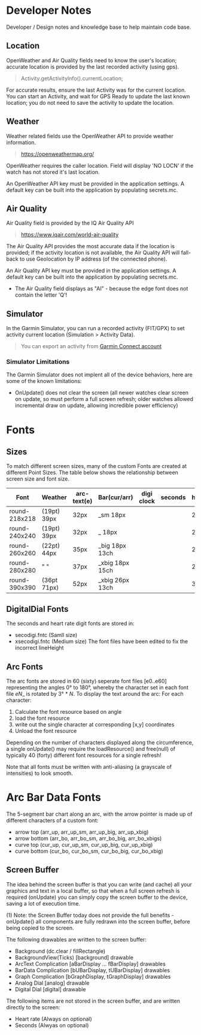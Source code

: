 # Developer Notes

Developer / Design notes and knowledge base to help maintain code base.

## Location

OpenWeather and Air Quality fields need to know the user's location; accurate
location is provided by the last recorded activity (using gps).
> Activity.getActivityInfo().currentLocation;

For accurate results, ensure the last Activity was for the current location.
You can start an Activity, and wait for GPS Ready to update the last known
location; you do not need to save the activity to update the location.

## Weather

Weather related fields use the OpenWeather API to provide weather information.
> https://openweathermap.org/

OpenWeather requires the caller location. Field will display 'NO LOCN' if the
watch has not stored it's last location.

An OpenWeather API key must be provided in the application settings. A default key
can be built into the application by populating secrets.mc.

## Air Quality

Air Quality field is provided by the IQ Air Quality API
> https://www.iqair.com/world-air-quality

The Air Quality API provides the most accurate data if the location is provided;
if the activity location is not available, the Air Quality API will fall-back
to use Geolocation by IP address (of the connected phone).

An Air Quality API key must be provided in the application settings. A default key
can be built into the application by populating secrets.mc.

- The Air Quality field displays as "AI" - because the edge font does not
  contain the letter 'Q'!


## Simulator
In the Garmin Simulator, you can run a recorded activity (FIT/GPX) to set
activity current location (Simulation > Activity Data).
> You can export an activity from [Garmin Connect account](https://connect.garmin.com/modern/activities)

### Simulator Limitations
The Garmin Simulator does not implent all of the device behaviors, here are some of the known limitations:
- OnUpdate() does not clear the screen
  (all newer watches clear screen on update, so must perform a full screen refresh;
  older watches allowed incremental draw on update, allowing incredible power efficiency)

# Fonts

## Sizes
To match different screen sizes, many of the custom Fonts are created at different Point Sizes.
The table below shows the relationship between screen size and font size.

|  Font         | Weather     | arc-text(e) | Bar(cur/arr)   | digi clock | seconds | hour/minu_hand |
|---------------|-------------|-------------|----------------|------------|---------|----------------|
| round-218x218 | (19pt) 39px |     32px    |  _sm  18px     |            |         |  24px 33 chars |
| round-240x240 | (19pt) 39px |     32px    |  _    18px     |            |         |  28px 33 chars |
| round-260x260 | (22pt) 44px |     35px    |  _big 18px 13ch|            |         |  28px 38 chars |
| round-280x280 |    "     "  |     37px    | _xbig 18px 15ch|            |         |  28px 41 chars |
| round-390x390 | (36pt 71px) |     52px    | _xbig 26px 13ch|            |         |  32px 49 chars |


## DigitalDial Fonts
The seconds and heart rate digit fonts are stored in:
  - secodigi.fntc (Samll size)
  - xsecodigi.fntc (Medium size)
  The font files have been edited to fix the incorrect lineHeight

## Arc Fonts
The arc fonts are stored in 60 (sixty) seperate font files [e0..e60] representing the angles 0° to 180°,
whereby the character set in each font file _eN__ is rotated by 3° * _N_.
To display the text around the arc:
For each character:
  1. Calculate the font resource based on angle
  2. load the font resource
  3. write out the single character at corresponding [x,y] coordinates
  4. Unload the font resource

Depending on the number of characters displayed along the circumference, a single onUpdate()
may require the loadResource() and free(null) of typically 40 (forty) different font resources for a single refresh!

Note that all fonts must be written with anti-aliasing (a grayscale of intensities) to look smooth.

# Arc Bar Data Fonts
The 5-segment bar chart along an arc, with the arrow pointer is made up of
different characters of a custom font:
- arrow top     (arr_up, arr_up_sm, arr_up_big, arr_up_xbig)
- arrow bottom  (arr_bo, arr_bo_sm, arr_bo_big, arr_bo_xbigs)
- curve top     (cur_up, cur_up_sm, cur_up_big, cur_up_xbig)
- curve bottom  (cur_bo, cur_bo_sm, cur_bo_big, cur_bo_xbig)

## Screen Buffer
The idea behind the screen buffer is that you can write (and cache) all your graphics and text in
a local buffer, so that when a full screen refresh is required (onUpdate) you can simply copy
the screen buffer to the device, saving a lot of execution time.

(1) Note: the Screen Buffer today does not provide the full benefits - onUpdate() all components are fully
redrawn into the screen buffer, before being copied to the screen.

The following drawables are written to the screen buffer:
 - Background             (dc.clear / fillRectangle)
 - BackgroundView(Ticks)  [background] drawable
 - ArcText Complication   [aBarDisplay ... fBarDisplay] drawables
 - BarData Complication   [bUBarDisplay, tUBarDisplay] drawables
 - Graph Complication     [bGraphDisplay, tGraphDisplay] drawables
 - Analog Dial            [analog] drawable
 - Digital Dial           [digital] drawable

 The following items are not stored in the screen buffer, and are written
 directly to the screen:
 - Heart rate (Always on optional)
 - Seconds (Alwyas on optional)